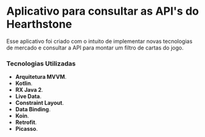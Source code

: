 # Aplicativo para consultar as API's do Hearthstone

Esse aplicativo foi criado com o intuito de implementar novas tecnologias de mercado e consultar a API para montar um filtro de cartas do jogo.

### **Tecnologias Utilizadas** ###

- __Arquitetura MVVM__. 
- __Kotlin__. 
- __RX Java 2__. 
- __Live Data__. 
- __Constraint Layout__. 
- __Data Binding__. 
- __Koin__.
- __Retrofit__. 
- __Picasso__. 
